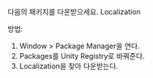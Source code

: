 다음의 패키지를 다운받으세요.
Localization

방법:
1. Window > Package Manager을 연다.
2. Packages를 Unity Registry로 바꿔준다.
3. Localization을 찾아 다운받는다.